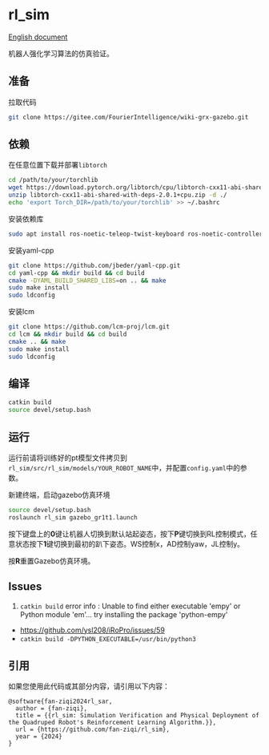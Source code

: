 # rl_sim

[English document](README.md)

机器人强化学习算法的仿真验证。

## 准备

拉取代码

```bash
git clone https://gitee.com/FourierIntelligence/wiki-grx-gazebo.git
```

## 依赖

在任意位置下载并部署`libtorch`

```bash
cd /path/to/your/torchlib
wget https://download.pytorch.org/libtorch/cpu/libtorch-cxx11-abi-shared-with-deps-2.0.1%2Bcpu.zip
unzip libtorch-cxx11-abi-shared-with-deps-2.0.1+cpu.zip -d ./
echo 'export Torch_DIR=/path/to/your/torchlib' >> ~/.bashrc
```

安装依赖库

```bash
sudo apt install ros-noetic-teleop-twist-keyboard ros-noetic-controller-interface  ros-noetic-gazebo-ros-control ros-noetic-joint-state-controller ros-noetic-effort-controllers ros-noetic-joint-trajectory-controller
```

安装yaml-cpp

```bash
git clone https://github.com/jbeder/yaml-cpp.git
cd yaml-cpp && mkdir build && cd build
cmake -DYAML_BUILD_SHARED_LIBS=on .. && make
sudo make install
sudo ldconfig
```

安装lcm

```bash
git clone https://github.com/lcm-proj/lcm.git 
cd lcm && mkdir build && cd build
cmake .. && make
sudo make install
sudo ldconfig
```

## 编译

```bash
catkin build
source devel/setup.bash
```

## 运行

运行前请将训练好的pt模型文件拷贝到`rl_sim/src/rl_sim/models/YOUR_ROBOT_NAME`中，并配置`config.yaml`中的参数。

新建终端，启动gazebo仿真环境

```bash
source devel/setup.bash
roslaunch rl_sim gazebo_gr1t1.launch
```

按下键盘上的**0**键让机器人切换到默认站起姿态，按下**P**键切换到RL控制模式，任意状态按下**1**键切换到最初的趴下姿态。WS控制x，AD控制yaw，JL控制y。

按**R**重置Gazebo仿真环境。

## Issues
1. `catkin build` error info : Unable to find either executable 'empy' or Python module 'em'... try installing the package 'python-empy'
  - https://github.com/ysl208/iRoPro/issues/59
  - `catkin build -DPYTHON_EXECUTABLE=/usr/bin/python3`

## 引用

如果您使用此代码或其部分内容，请引用以下内容：

```
@software{fan-ziqi2024rl_sar,
  author = {fan-ziqi},
  title = {{rl_sim: Simulation Verification and Physical Deployment of the Quadruped Robot's Reinforcement Learning Algorithm.}},
  url = {https://github.com/fan-ziqi/rl_sim},
  year = {2024}
}
```

